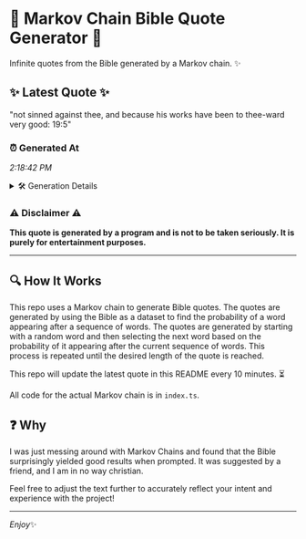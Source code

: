# 📖 Markov Chain Bible Quote Generator 📖

Infinite quotes from the Bible generated by a Markov chain. ✨

## ✨ Latest Quote ✨
"not sinned against thee, and because his works have been to thee-ward very good: 19:5"

### ⏰ Generated At
*2:18:42 PM*

<details>
    <summary>🛠️ Generation Details</summary>
    <p>
        <strong>🌱 Seed:</strong> not<br>
        <strong>🔄 Iterations:</strong> 14<br>
        <strong>📜 Context History:</strong><br>[ not ]: sinned<br>[ not, sinned ]: against<br>[ not, sinned, against ]: thee,<br>[ not, sinned, against, thee, ]: and<br>[ not, sinned, against, thee,, and ]: because<br>[ not, sinned, against, thee,, and, because ]: his<br>[ sinned, against, thee,, and, because, his ]: works<br>[ against, thee,, and, because, his, works ]: have<br>[ thee,, and, because, his, works, have ]: been<br>[ and, because, his, works, have, been ]: to<br>[ because, his, works, have, been, to ]: thee-ward<br>[ his, works, have, been, to, thee-ward ]: very<br>[ works, have, been, to, thee-ward, very ]: good:<br>[ have, been, to, thee-ward, very, good: ]: 19:5<br>
    </p>
</details>

### ⚠️ Disclaimer ⚠️
**This quote is generated by a program and is not to be taken seriously. It is purely for entertainment purposes.**

---

## 🔍 How It Works

This repo uses a Markov chain to generate Bible quotes. The quotes are generated by using the Bible as a dataset to find the probability of a word appearing after a sequence of words. The quotes are generated by starting with a random word and then selecting the next word based on the probability of it appearing after the current sequence of words. This process is repeated until the desired length of the quote is reached.

This repo will update the latest quote in this README every 10 minutes. ⏳

All code for the actual Markov chain is in `index.ts`.

## ❓ Why

I was just messing around with Markov Chains and found that the Bible surprisingly yielded good results when prompted. 
It was suggested by a friend, and I am in no way christian.

Feel free to adjust the text further to accurately reflect your intent and experience with the project!

---

*Enjoy*✨
